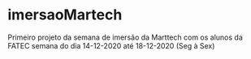 # imersaoMartech

Primeiro projeto da semana de imersão da Marttech com os alunos da FATEC
semana do dia 14-12-2020 até 18-12-2020 (Seg à Sex)
